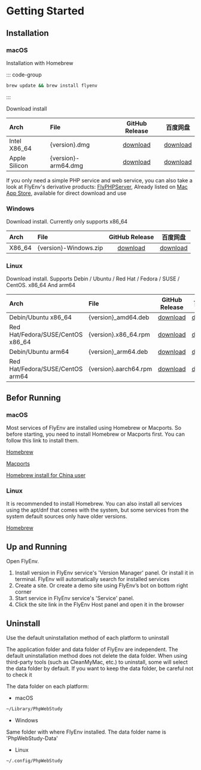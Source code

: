 # Getting Started

## Installation

### macOS

Installation with Homebrew

::: code-group

```zsh
brew update && brew install flyenv
```

:::

Download install

| Arch         | File                | GitHub Release |   百度网盘   |
|:-------------|:--------------------|:--------------:|:--------:|
| Intel X86_64 | {version}.dmg       |  [download](https://github.com/xpf0000/FlyEnv/releases/latest)  | [download](https://pan.baidu.com/s/1tqHN9piZVVuTyTD3FXI71A?pwd=mnb4) |
| Apple Silicon | {version}-arm64.dmg | [download](https://github.com/xpf0000/FlyEnv/releases/latest) |  [download](https://pan.baidu.com/s/1tqHN9piZVVuTyTD3FXI71A?pwd=mnb4)  |

If you only need a simple PHP service and web service, you can also take a look at FlyEnv's derivative products: [FlyPHPServer](/flyphpserver),  Already listed on [Mac App Store](https://apps.apple.com/us/app/flyphpserver/id1506384441), available for direct download and use

### Windows

Download install. Currently only supports x86_64

| Arch         | File                  | GitHub Release |   百度网盘   |
|:-------------|:----------------------|:--------------:|:--------:|
| X86_64 | {version}-Windows.zip |  [download](https://github.com/xpf0000/FlyEnv/releases/latest)  | [download](https://pan.baidu.com/s/1tqHN9piZVVuTyTD3FXI71A?pwd=mnb4) |

### Linux

Download install. Supports Debin / Ubuntu / Red Hat / Fedora / SUSE / CentOS. x86_64 And arm64

| Arch                             | File                  | GitHub Release |   百度网盘   |
|:---------------------------------|:----------------------|:--------------:|:--------:|
| Debin/Ubuntu x86_64              | {version}_amd64.deb   |  [download](https://github.com/xpf0000/FlyEnv/releases/latest)  | [download](https://pan.baidu.com/s/1tqHN9piZVVuTyTD3FXI71A?pwd=mnb4) |
| Red Hat/Fedora/SUSE/CentOS x86_64   | {version}.x86_64.rpm  | [download](https://github.com/xpf0000/FlyEnv/releases/latest) |  [download](https://pan.baidu.com/s/1tqHN9piZVVuTyTD3FXI71A?pwd=mnb4)  |
| Debin/Ubuntu arm64               | {version}_arm64.deb   |  [download](https://github.com/xpf0000/FlyEnv/releases/latest)  | [download](https://pan.baidu.com/s/1tqHN9piZVVuTyTD3FXI71A?pwd=mnb4) |
| Red Hat/Fedora/SUSE/CentOS arm64 | {version}.aarch64.rpm | [download](https://github.com/xpf0000/FlyEnv/releases/latest) |  [download](https://pan.baidu.com/s/1tqHN9piZVVuTyTD3FXI71A?pwd=mnb4)  |

## Befor Running

### macOS

Most services of FlyEnv are installed using Homebrew or Macports. So before starting, you need to install Homebrew or Macports first. You can follow this link to install them.

[Homebrew](https://brew.sh/)

[Macports](https://www.macports.org/install.php)

[Homebrew install for China user](https://gitee.com/cunkai/HomebrewCN)

### Linux

It is recommended to install Homebrew. You can also install all services using the apt/dnf that comes with the system, but some services from the system default sources only have older versions.

[Homebrew](https://brew.sh/)

## Up and Running

Open FlyEnv.

1. Install version in FlyEnv service's 'Version Manager' panel. Or install it in terminal. FlyEnv will automatically search for installed services
2. Create a site. Or create a demo site using FlyEnv’s bot on bottom right corner
3. Start service in FlyEnv service's 'Service' panel.
4. Click the site link in the FlyEnv Host panel and open it in the browser

## Uninstall

Use the default uninstallation method of each platform to uninstall

The application folder and data folder of FlyEnv are independent. The default uninstallation method does not delete the data folder. When using third-party tools (such as CleanMyMac, etc.) to uninstall, some will select the data folder by default. If you want to keep the data folder, be careful not to check it

The data folder on each platform:

- macOS

```sh
~/Library/PhpWebStudy
```

- Windows

Same folder with where FlyEnv installed. The data folder name is 'PhpWebStudy-Data'

- Linux

```sh
~/.config/PhpWebStudy
```
